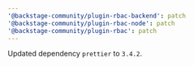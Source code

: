 ```yaml
---
'@backstage-community/plugin-rbac-backend': patch
'@backstage-community/plugin-rbac-node': patch
'@backstage-community/plugin-rbac': patch
---
```


Updated dependency `prettier` to `3.4.2`.
